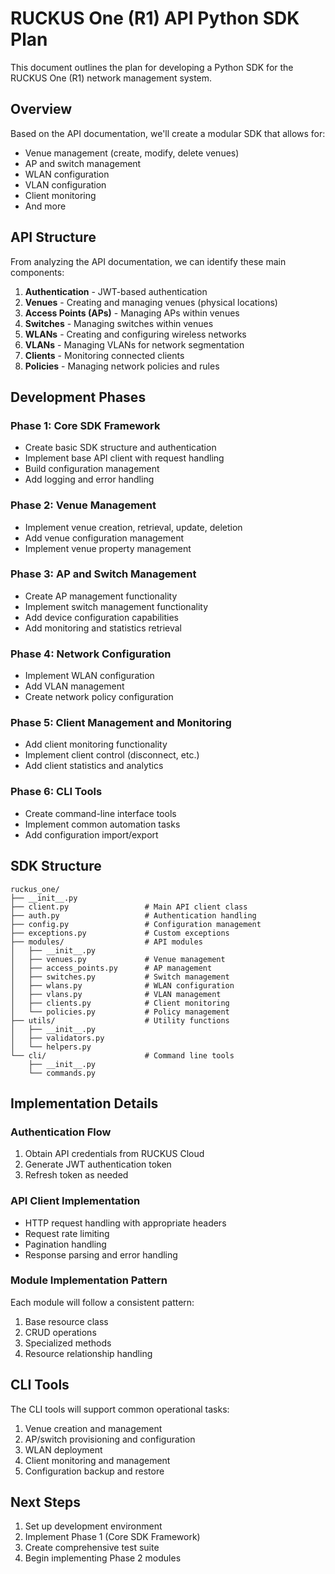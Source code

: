 # RUCKUS One (R1) API Python SDK Plan

This document outlines the plan for developing a Python SDK for the RUCKUS One (R1) network management system.

## Overview

Based on the API documentation, we'll create a modular SDK that allows for:
- Venue management (create, modify, delete venues)
- AP and switch management
- WLAN configuration
- VLAN configuration
- Client monitoring
- And more

## API Structure

From analyzing the API documentation, we can identify these main components:

1. **Authentication** - JWT-based authentication
2. **Venues** - Creating and managing venues (physical locations)
3. **Access Points (APs)** - Managing APs within venues
4. **Switches** - Managing switches within venues
5. **WLANs** - Creating and configuring wireless networks
6. **VLANs** - Managing VLANs for network segmentation
7. **Clients** - Monitoring connected clients
8. **Policies** - Managing network policies and rules

## Development Phases

### Phase 1: Core SDK Framework
- Create basic SDK structure and authentication
- Implement base API client with request handling
- Build configuration management
- Add logging and error handling

### Phase 2: Venue Management
- Implement venue creation, retrieval, update, deletion
- Add venue configuration management
- Implement venue property management

### Phase 3: AP and Switch Management
- Create AP management functionality
- Implement switch management functionality
- Add device configuration capabilities
- Add monitoring and statistics retrieval

### Phase 4: Network Configuration
- Implement WLAN configuration
- Add VLAN management
- Create network policy configuration

### Phase 5: Client Management and Monitoring
- Add client monitoring functionality
- Implement client control (disconnect, etc.)
- Add client statistics and analytics

### Phase 6: CLI Tools
- Create command-line interface tools
- Implement common automation tasks
- Add configuration import/export

## SDK Structure

```
ruckus_one/
├── __init__.py
├── client.py                 # Main API client class
├── auth.py                   # Authentication handling
├── config.py                 # Configuration management
├── exceptions.py             # Custom exceptions
├── modules/                  # API modules
│   ├── __init__.py
│   ├── venues.py             # Venue management
│   ├── access_points.py      # AP management
│   ├── switches.py           # Switch management
│   ├── wlans.py              # WLAN configuration
│   ├── vlans.py              # VLAN management
│   ├── clients.py            # Client monitoring
│   └── policies.py           # Policy management
├── utils/                    # Utility functions
│   ├── __init__.py
│   ├── validators.py
│   └── helpers.py
└── cli/                      # Command line tools
    ├── __init__.py
    └── commands.py
```

## Implementation Details

### Authentication Flow
1. Obtain API credentials from RUCKUS Cloud
2. Generate JWT authentication token
3. Refresh token as needed

### API Client Implementation
- HTTP request handling with appropriate headers
- Request rate limiting
- Pagination handling
- Response parsing and error handling

### Module Implementation Pattern
Each module will follow a consistent pattern:
1. Base resource class
2. CRUD operations
3. Specialized methods
4. Resource relationship handling

## CLI Tools

The CLI tools will support common operational tasks:
1. Venue creation and management
2. AP/switch provisioning and configuration
3. WLAN deployment
4. Client monitoring and management
5. Configuration backup and restore

## Next Steps

1. Set up development environment
2. Implement Phase 1 (Core SDK Framework)
3. Create comprehensive test suite
4. Begin implementing Phase 2 modules